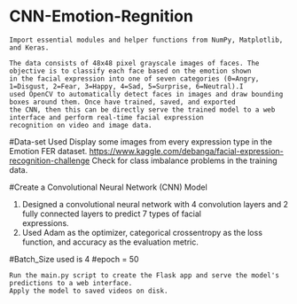 # CNN-Emotion-Regnition
  
    Import essential modules and helper functions from NumPy, Matplotlib, and Keras.
    
    The data consists of 48x48 pixel grayscale images of faces. The objective is to classify each face based on the emotion shown     
    in the facial expression into one of seven categories (0=Angry, 1=Disgust, 2=Fear, 3=Happy, 4=Sad, 5=Surprise, 6=Neutral).I 
    used OpenCV to automatically detect faces in images and draw bounding boxes around them. Once have trained, saved, and exported
    the CNN, then this can be directly serve the trained model to a web interface and perform real-time facial expression 
    recognition on video and image data. 

#Data-set Used
    Display some images from every expression type in the Emotion FER dataset.
    https://www.kaggle.com/debanga/facial-expression-recognition-challenge
    Check for class imbalance problems in the training data.


#Create a Convolutional Neural Network (CNN) Model
  1. Designed a convolutional neural network with 4 convolution layers and 2 fully connected layers to predict 7 types of facial            
     expressions.
  2. Used Adam as the optimizer, categorical crossentropy as the loss function, and accuracy as the evaluation metric.

#Batch_Size used is 4
#epoch = 50

    Run the main.py script to create the Flask app and serve the model's predictions to a web interface.
    Apply the model to saved videos on disk.
